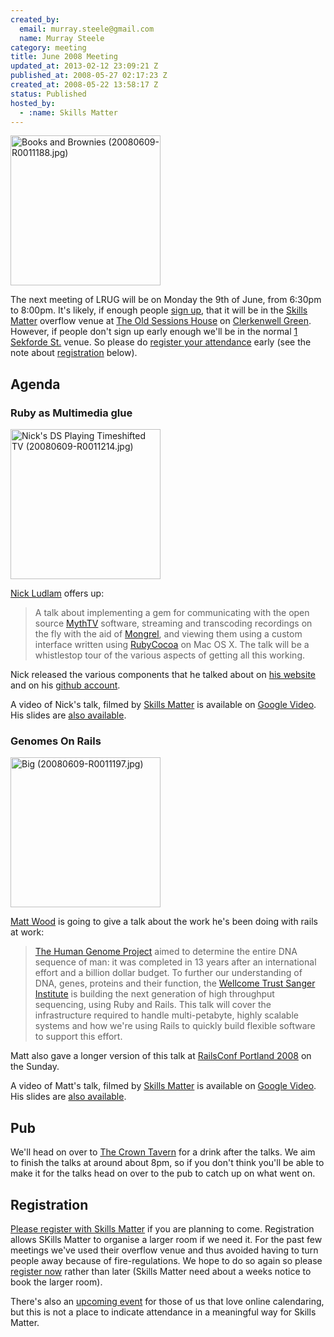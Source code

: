 ```yaml
--- 
created_by: 
  email: murray.steele@gmail.com
  name: Murray Steele
category: meeting
title: June 2008 Meeting
updated_at: 2013-02-12 23:09:21 Z
published_at: 2008-05-27 02:17:23 Z
created_at: 2008-05-22 13:58:17 Z
status: Published
hosted_by:
  - :name: Skills Matter
---
```


<a href="http://www.flickr.com/photos/snowblink/2569082736/" title="Books and Brownies (20080609-R0011188.jpg) by snowblink, on Flickr"><img src="http://farm4.static.flickr.com/3050/2569082736_12dca99249_m.jpg" width="240" height="240" alt="Books and Brownies (20080609-R0011188.jpg)" /></a>

The next meeting of LRUG will be on Monday the 9th of June, from 6:30pm to 8:00pm.  It's likely, if enough people <a href="#registration">sign up</a>, that it will be in the [Skills Matter](http://www.skillsmatter.com/) overflow venue at [The Old Sessions House](http://www.sessionshouse.com/) on [Clerkenwell Green](http://tinyurl.com/2bjjzz).  However, if people don't sign up early enough we'll be in the normal [1 Sekforde St.](http://maps.google.co.uk/maps?f=q&hl=en&q=EC1R+0BE&layer=&ie=UTF8&z=16&om=1&iwloc=addr) venue.  So please do <a href="#registration">register your attendance</a> early (see the note about <a href="#jun08registration">registration</a> below).

Agenda
------

### Ruby as Multimedia glue

<a href="http://www.flickr.com/photos/snowblink/2574308698/" title="Nick's DS Playing Timeshifted TV (20080609-R0011214.jpg) by snowblink, on Flickr"><img src="http://farm4.static.flickr.com/3022/2574308698_9316b8f9a0_m.jpg" width="240" height="240" alt="Nick's DS Playing Timeshifted TV (20080609-R0011214.jpg)" /></a>

[Nick Ludlam](http://nick.recoil.org) offers up:

> A talk about implementing a gem for communicating with the open source [MythTV](http://www.mythtv.org/) software, 
> streaming and transcoding recordings on the fly with the aid of [Mongrel](http://mongrel.rubyforge.org/), and viewing them 
> using a custom interface written using [RubyCocoa](http://rubycocoa.sourceforge.net/) on Mac OS X.  The talk will 
> be a whistlestop tour of the various aspects of getting all this working.

Nick released the various components that he talked about on [his website](http://nick.recoil.org/code/) and on his [github account](http://github.com/nickludlam/).

A video of Nick's talk, filmed by [Skills Matter](http://skillsmatter.com/podcast/ajax-ria/ruby-as-multimedia-glue) is available on [Google Video](http://video.google.com/videoplay?docid=-8605443571082487158).  His slides are [also available](http://skillsmatter.com/custom/presentations/ruby-mythtv-talk.pdf).

### Genomes On Rails

<a href="http://www.flickr.com/photos/snowblink/2569085302/" title="Big (20080609-R0011197.jpg) by snowblink, on Flickr"><img src="http://farm4.static.flickr.com/3054/2569085302_447b926faa_m.jpg" width="240" height="240" alt="Big (20080609-R0011197.jpg)" /></a>

[Matt Wood](http://greenisgood.co.uk) is going to give a talk about the work he's been doing with rails at work:

> [The Human Genome Project](http://www.sanger.ac.uk/HGP/) aimed to determine the entire DNA sequence of man: 
> it was completed in 13 years after an international effort and a billion dollar budget. To further our understanding
> of DNA, genes, proteins and their function, the [Wellcome Trust Sanger Institute](http://sanger.ac.uk) 
> is building the next generation of high throughput sequencing, using Ruby and Rails. 
> This talk will cover the infrastructure required to handle multi-petabyte, highly scalable systems 
> and how we're using Rails to quickly build flexible software to support this effort.

Matt also gave a longer version of this talk at [RailsConf Portland 2008](http://en.oreilly.com/rails2008/public/schedule/detail/1846) on the Sunday.

A video of Matt's talk, filmed by [Skills Matter](http://skillsmatter.com/podcast/ajax-ria/genomes-on-rails) is available on [Google Video](http://video.google.com/videoplay?docid=-1098999428505936718).  His slides are [also available](http://skillsmatter.com/custom/presentations/genomesonrails.pdf).

Pub
---

We'll head on over to [The Crown Tavern](http://fancyapint.com/pubs/pub199.html) for a drink after the talks.  We aim to finish the talks at around about 8pm, so if you don't think you'll be able to make it for the talks head on over to the pub to catch up on what went on.

Registration <a name="jun08registration">&nbsp;</a>
---------------------------------------------------

[Please register with Skills Matter](http://skillsmatter.com/event/ajax-ria/lrug-meeting-ruby-as-multimedia-glue-genomes-on-rails) if you are planning to come.  Registration allows SKills Matter to organise a larger room if we need it.  For the past few meetings we've used their overflow venue and thus avoided having to turn people away because of fire-regulations.  We hope to do so again so please [register now](http://skillsmatter.com/event/ajax-ria/lrug-meeting-ruby-as-multimedia-glue-genomes-on-rails) rather than later (Skills Matter need about a weeks notice to book the larger room).  

There's also an [upcoming event](http://upcoming.yahoo.com/event/729493/) for those of us that love online calendaring, but this is not a place to indicate attendance in a meaningful way for Skills Matter.
